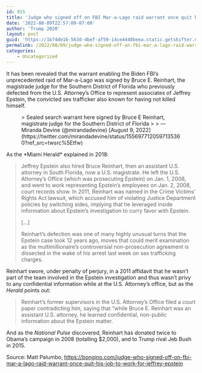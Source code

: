 ```yaml
---
id: 915
title: 'Judge who signed off on FBI Mar-a-Lago raid warrant once quit his job to represent Jeffrey Epstein’s associates'
date: '2022-08-09T22:57:00-07:00'
author: 'Trump 2020'
layout: post
guid: 'https://1b74de16-563d-4bef-af59-14ce4448beea.static.getshifter.net/?p=915'
permalink: /2022/08/09/judge-who-signed-off-on-fbi-mar-a-lago-raid-warrant-once-quit-his-job-to-represent-jeffrey-epsteins-associates/
categories:
    - Uncategorized
---
```


It has been revealed that the warrant enabling the Biden FBI’s unprecedented raid of Mar-a-Lago was signed by Bruce E. Reinhart, the magistrade judge for the Southern District of Florida who previously defected from the U.S. Attorney’s Office to represent associates of Jeffrey Epstein, the convicted sex trafficker also known for having not killed himself.

<figure class="wp-block-embed is-type-rich is-provider-twitter wp-block-embed-twitter"><div class="wp-block-embed__wrapper">> Sealed search warrant here signed by Bruce E Reinhart, magistrate judge for the Southern District of Florida <https://t.co/Vl1FkjjMt8>
> 
> — Miranda Devine (@mirandadevine) [August 9, 2022](https://twitter.com/mirandadevine/status/1556977120597135360?ref_src=twsrc%5Etfw)

<script async="" charset="utf-8" src="https://platform.twitter.com/widgets.js"></script></div></figure>As the *Miami Herald* explained in 2018:

> Jeffrey Epstein also hired Bruce Reinhart, then an assistant U.S. attorney in South Florida, now a U.S. magistrate. He left the U.S. Attorney’s Office (which was prosecuting Epstein) on Jan. 1, 2008, and went to work representing Epstein’s employees on Jan. 2, 2008, court records show. In 2011, Reinhart was named in the Crime Victims’ Rights Act lawsuit, which accused him of violating Justice Department policies by switching sides, implying that he leveraged inside information about Epstein’s investigation to curry favor with Epstein.
> 
> \[…\]
> 
> Reinhart’s defection was one of many highly unusual turns that the Epstein case took 12 years ago, moves that could merit examination as the multimillionaire’s controversial non-prosecution agreement is dissected in the wake of his arrest last week on sex trafficking charges.

Reinhart swore, under penalty of perjury, in a 2011 affidavit that he wasn’t part of the team involved in the Epstein investigation and thus wasn’t privy to any confidential information while at the U.S. Attorney’s office, but as the *Herald* points out:

> Reinhart’s former supervisors in the U.S. Attorney’s Office filed a court paper contradicting him, saying that “while Bruce E. Reinhart was an assistant U.S. attorney, he learned confidential, non-public information about the Epstein matter.

And as the *National Pulse* discovered, Reinhart has donated twice to Obama’s campaign in 2008 (totalling $2,000), and to Trump rival Jeb Bush in 2015.

Source: Matt Palumbo, https://bongino.com/judge-who-signed-off-on-fbi-mar-a-lago-raid-warrant-once-quit-his-job-to-work-for-jeffrey-epstein